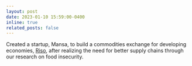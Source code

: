 ```yaml
---
layout: post
date: 2023-01-10 15:59:00-0400
inline: true
related_posts: false
---
```


Created a startup, Mansa, to build a commodities exchange for developing economies, [Riso](https://github.com/MatteoPerona/Riso), after realizing the need for better supply chains through our research on food insecurity.